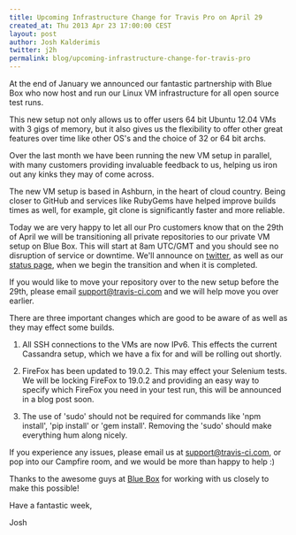 ```yaml
---
title: Upcoming Infrastructure Change for Travis Pro on April 29
created_at: Thu 2013 Apr 23 17:00:00 CEST
layout: post
author: Josh Kalderimis
twitter: j2h
permalink: blog/upcoming-infrastructure-change-for-travis-pro
---
```


At the end of January we announced our fantastic partnership with Blue Box who now host and run our Linux VM infrastructure for all open source test runs.

This new setup not only allows us to offer users 64 bit Ubuntu 12.04 VMs with 3 gigs of memory, but it also gives us the flexibility to offer other great features over time like other OS's and the choice of 32 or 64 bit archs.

Over the last month we have been running the new VM setup in parallel, with many customers providing invaluable feedback to us, helping us iron out any kinks they may of come across.

The new VM setup is based in Ashburn, in the heart of cloud country. Being closer to GitHub and services like RubyGems have helped improve builds times as well, for example, git clone is significantly faster and more reliable.

Today we are very happy to let all our Pro customers know that on the 29th of April we will be transitioning all private repositories to our private VM setup on Blue Box. This will start at 8am UTC/GMT and you should see no disruption of
service or downtime. We'll announce on [twitter](http://twitter.com/travisci), as well as our [status page](http://status.travis-ci.com), when we begin the transition and when it is completed.

If you would like to move your repository over to the new setup before the 29th, please email [support@travis-ci.com](mailto:support@travis-ci.com) and we will help move you over earlier.

There are three important changes which are good to be aware of as well as they may effect some builds.

1. All SSH connections to the VMs are now IPv6. This effects the current Cassandra setup, which we have a fix for and will be rolling out shortly.

2. FireFox has been updated to 19.0.2. This may effect your Selenium tests. We will be locking FireFox to 19.0.2 and providing an easy way to specify which FireFox you need in your test run, this will be announced in a blog post soon.

3. The use of 'sudo' should not be required for commands like 'npm install', 'pip install' or 'gem install'. Removing the 'sudo' should make everything hum along nicely.

If you experience any issues, please email us at [support@travis-ci.com](mailto:support@travis-ci.com), or pop into our Campfire room, and we would be more than happy to help :)

Thanks to the awesome guys at [Blue Box](http://bluebox.net) for working with us closely to make this possible!

Have a fantastic week,

Josh